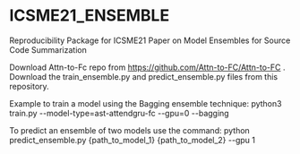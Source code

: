 # ICSME21_ENSEMBLE
Reproducibility Package for ICSME21 Paper on Model Ensembles for Source Code Summarization

Download Attn-to-Fc repo from https://github.com/Attn-to-FC/Attn-to-FC .
Download the train_ensemble.py and predict_ensemble.py files from this repository.

Example to train a model using the Bagging ensemble technique:
python3 train.py --model-type=ast-attendgru-fc --gpu=0 --bagging

To predict an ensemble of two models use the command:
python predict_ensemble.py  {path_to_model_1} {path_to_model_2} --gpu 1
